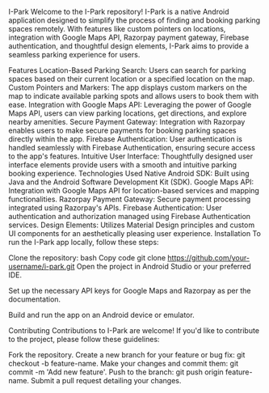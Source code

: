 I-Park
Welcome to the I-Park repository! I-Park is a native Android application designed to simplify the process of finding and booking parking spaces remotely. With features like custom pointers on locations, integration with Google Maps API, Razorpay payment gateway, Firebase authentication, and thoughtful design elements, I-Park aims to provide a seamless parking experience for users.

Features
Location-Based Parking Search: Users can search for parking spaces based on their current location or a specified location on the map.
Custom Pointers and Markers: The app displays custom markers on the map to indicate available parking spots and allows users to book them with ease.
Integration with Google Maps API: Leveraging the power of Google Maps API, users can view parking locations, get directions, and explore nearby amenities.
Secure Payment Gateway: Integration with Razorpay enables users to make secure payments for booking parking spaces directly within the app.
Firebase Authentication: User authentication is handled seamlessly with Firebase Authentication, ensuring secure access to the app's features.
Intuitive User Interface: Thoughtfully designed user interface elements provide users with a smooth and intuitive parking booking experience.
Technologies Used
Native Android SDK: Built using Java and the Android Software Development Kit (SDK).
Google Maps API: Integration with Google Maps API for location-based services and mapping functionalities.
Razorpay Payment Gateway: Secure payment processing integrated using Razorpay's APIs.
Firebase Authentication: User authentication and authorization managed using Firebase Authentication services.
Design Elements: Utilizes Material Design principles and custom UI components for an aesthetically pleasing user experience.
Installation
To run the I-Park app locally, follow these steps:

Clone the repository:
bash
Copy code
git clone https://github.com/your-username/i-park.git
Open the project in Android Studio or your preferred IDE.

Set up the necessary API keys for Google Maps and Razorpay as per the documentation.

Build and run the app on an Android device or emulator.

Contributing
Contributions to I-Park are welcome! If you'd like to contribute to the project, please follow these guidelines:

Fork the repository.
Create a new branch for your feature or bug fix: git checkout -b feature-name.
Make your changes and commit them: git commit -m 'Add new feature'.
Push to the branch: git push origin feature-name.
Submit a pull request detailing your changes.

